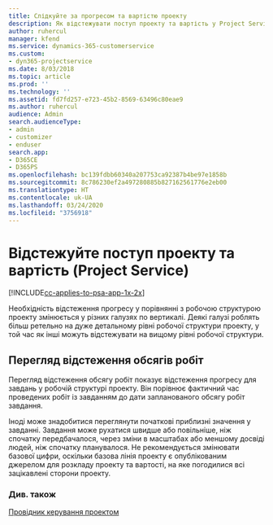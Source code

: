 ```yaml
---
title: Слідкуйте за прогресом та вартістю проекту
description: Як відстежувати поступ проекту та вартість у Project Service
author: ruhercul
manager: kfend
ms.service: dynamics-365-customerservice
ms.custom:
- dyn365-projectservice
ms.date: 8/03/2018
ms.topic: article
ms.prod: ''
ms.technology: ''
ms.assetid: fd7fd257-e723-45b2-8569-63496c80eae9
ms.author: ruhercul
audience: Admin
search.audienceType:
- admin
- customizer
- enduser
search.app:
- D365CE
- D365PS
ms.openlocfilehash: bc139fdbb60340a207753ca92387b4be97e1858b
ms.sourcegitcommit: 8c786230ef2a497280885b827162561776e2eb00
ms.translationtype: HT
ms.contentlocale: uk-UA
ms.lasthandoff: 03/24/2020
ms.locfileid: "3756918"
---
```

# <a name="track-project-progress-and-cost-project-service"></a>Відстежуйте поступ проекту та вартість (Project Service)

[!INCLUDE[cc-applies-to-psa-app-1x-2x](../includes/cc-applies-to-psa-app-1x-2x.md)]

Необхідність відстеження прогресу у порівнянні з робочою структурою проекту змінюється у різних галузях по вертикалі. Деякі галузі роблять більш ретельно на дуже детальному рівні робочої структури проекту, у той час як інші можуть відстежувати на вищому рівні робочої структури.  
  
## <a name="effort-tracking-view"></a>Перегляд відстеження обсягів робіт  
Перегляд відстеження обсягу робіт показує відстеження прогресу для завдань у робочій структурі проекту. Він порівнює фактичний час проведених робіт із завданням до дати запланованого обсягу робіт завдання.  
  
Іноді може знадобитися переглянути початкові приблизні значення у завданні. Завдання може рухатися швидше або повільніше, ніж спочатку передбачалося, через зміни в масштабах або меншому досвіді людей, ніж спочатку планувалося. Не рекомендується змінювати базової цифри, оскільки базова лінія проекту є опублікованим джерелом для розкладу проекту та вартості, на яке погодилися всі зацікавлені сторони проекту.  
  
### <a name="see-also"></a>Див. також  
 [Провідник керування проектом](../project-service/project-manager-guide.md)
